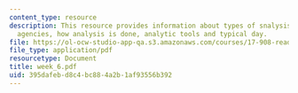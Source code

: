 ```yaml
---
content_type: resource
description: This resource provides information about types of snalysis, major analytic
  agencies, how analysis is done, analytic tools and typical day.
file: https://ol-ocw-studio-app-qa.s3.amazonaws.com/courses/17-908-reading-seminar-in-social-science-intelligence-and-national-security-fall-2005/395dafebd8c4bc884a2b1af93556b392_week_6.pdf
file_type: application/pdf
resourcetype: Document
title: week_6.pdf
uid: 395dafeb-d8c4-bc88-4a2b-1af93556b392
---
```

